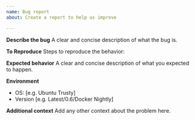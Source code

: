 ```yaml
---
name: Bug report
about: Create a report to help us improve

---
```


**Describe the bug**
A clear and concise description of what the bug is.

**To Reproduce**
Steps to reproduce the behavior:

**Expected behavior**
A clear and concise description of what you expected to happen.

**Environment**
 - OS: [e.g. Ubuntu Trusty]
 - Version [e.g. Latest/0.6/Docker Nightly]

**Additional context**
Add any other context about the problem here.
